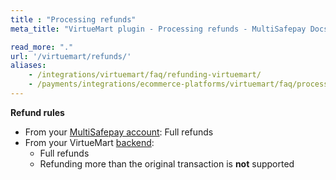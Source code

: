 ```yaml
---
title : "Processing refunds"
meta_title: "VirtueMart plugin - Processing refunds - MultiSafepay Docs"

read_more: "."
url: '/virtuemart/refunds/'
aliases: 
    - /integrations/virtuemart/faq/refunding-virtuemart/
    - /payments/integrations/ecommerce-platforms/virtuemart/faq/processing-refunds/
---
```


**Refund rules**  

- From your [MultiSafepay account](/account/multisafepay-account/processing-refunds/): Full refunds 
- From your VirtueMart [backend](/getting-started/glossary/#backend):  
    - Full refunds 
    - Refunding more than the original transaction is **not** supported

